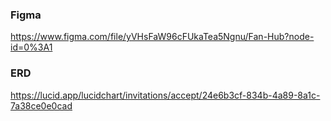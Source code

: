 ### Figma

https://www.figma.com/file/yVHsFaW96cFUkaTea5Ngnu/Fan-Hub?node-id=0%3A1

### ERD

https://lucid.app/lucidchart/invitations/accept/24e6b3cf-834b-4a89-8a1c-7a38ce0e0cad
